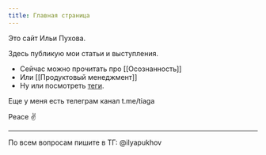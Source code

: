 ```yaml
---
title: Главная страница
---
```

Это сайт Ильи Пухова.

Здесь публикую мои статьи и выступления. 

- Сейчас можно прочитать про [[Осознанность]]
- Или [[Продуктовый менеджмент]]
- Ну или посмотреть [теги](https://garinthengineer.github.io/urge-to-life/tags/).

Еще у меня есть телеграм канал t.me/tiaga

Peace ✌️


---
По всем вопросам пишите в ТГ: @ilyapukhov